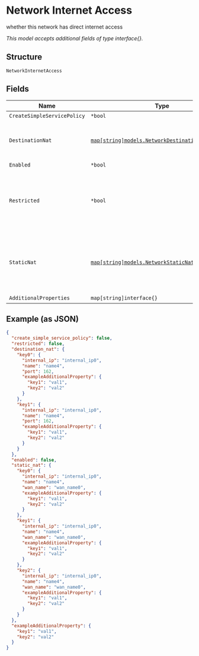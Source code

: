 
# Network Internet Access

whether this network has direct internet access

*This model accepts additional fields of type interface{}.*

## Structure

`NetworkInternetAccess`

## Fields

| Name | Type | Tags | Description |
|  --- | --- | --- | --- |
| `CreateSimpleServicePolicy` | `*bool` | Optional | **Default**: `false` |
| `DestinationNat` | [`map[string]models.NetworkDestinationNatProperty`](../../doc/models/network-destination-nat-property.md) | Optional | Property key may be an IP/Port (i.e. "63.16.0.3:443"), or a port (i.e. ":2222") |
| `Enabled` | `*bool` | Optional | - |
| `Restricted` | `*bool` | Optional | by default, all access is allowed, to only allow certain traffic, make `restricted`=`true` and define service_policies<br>**Default**: `false` |
| `StaticNat` | [`map[string]models.NetworkStaticNatProperty`](../../doc/models/network-static-nat-property.md) | Optional | Property key may be an IP Address (i.e. "172.16.0.1"), and IP Address and Port (i.e. "172.16.0.1:8443") or a CIDR (i.e. "172.16.0.12/20") |
| `AdditionalProperties` | `map[string]interface{}` | Optional | - |

## Example (as JSON)

```json
{
  "create_simple_service_policy": false,
  "restricted": false,
  "destination_nat": {
    "key0": {
      "internal_ip": "internal_ip0",
      "name": "name4",
      "port": 162,
      "exampleAdditionalProperty": {
        "key1": "val1",
        "key2": "val2"
      }
    },
    "key1": {
      "internal_ip": "internal_ip0",
      "name": "name4",
      "port": 162,
      "exampleAdditionalProperty": {
        "key1": "val1",
        "key2": "val2"
      }
    }
  },
  "enabled": false,
  "static_nat": {
    "key0": {
      "internal_ip": "internal_ip0",
      "name": "name4",
      "wan_name": "wan_name0",
      "exampleAdditionalProperty": {
        "key1": "val1",
        "key2": "val2"
      }
    },
    "key1": {
      "internal_ip": "internal_ip0",
      "name": "name4",
      "wan_name": "wan_name0",
      "exampleAdditionalProperty": {
        "key1": "val1",
        "key2": "val2"
      }
    },
    "key2": {
      "internal_ip": "internal_ip0",
      "name": "name4",
      "wan_name": "wan_name0",
      "exampleAdditionalProperty": {
        "key1": "val1",
        "key2": "val2"
      }
    }
  },
  "exampleAdditionalProperty": {
    "key1": "val1",
    "key2": "val2"
  }
}
```

